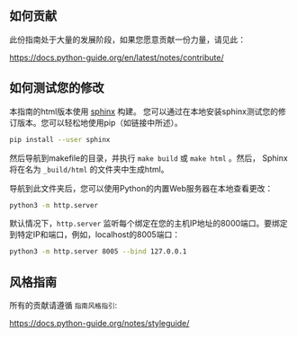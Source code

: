 如何贡献
-----------------

此份指南处于大量的发展阶段，如果您愿意贡献一份力量，请见此：

https://docs.python-guide.org/en/latest/notes/contribute/

如何测试您的修改
------------------------

本指南的html版本使用 [sphinx](http://www.sphinx-doc.org/en/stable/) 构建。 
您可以通过在本地安装sphinx测试您的修订版本。您可以轻松地使用pip（如链接中所述）。

``` bash
pip install --user sphinx
```

然后导航到makefile的目录，并执行 ```make build``` 或 ```make html``` 。然后，
Sphinx将在名为 `_build/html` 的文件夹中生成html。

导航到此文件夹后，您可以使用Python的内置Web服务器在本地查看更改：

``` bash
python3 -m http.server
```

默认情况下，`http.server` 监听每个绑定在您的主机IP地址的8000端口。要绑定到特定IP和端口，例如，localhost的8005端口：

``` bash
python3 -m http.server 8005 --bind 127.0.0.1
```


风格指南
-----------

所有的贡献请遵循 `指南风格指引`:

https://docs.python-guide.org/notes/styleguide/
